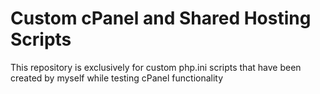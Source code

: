 Custom cPanel and Shared Hosting Scripts
==============

This repository is exclusively for custom php.ini scripts that have been created by myself while testing cPanel functionality
